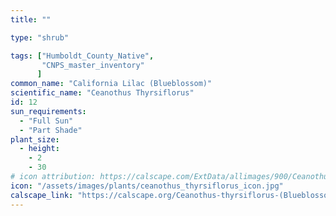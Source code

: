 ```yaml
---
title: ""

type: "shrub"

tags: ["Humboldt_County_Native",
       "CNPS_master_inventory"
      ]
common_name: "California Lilac (Blueblossom)"
scientific_name: "Ceanothus Thyrsiflorus"
id: 12
sun_requirements:
  - "Full Sun"
  - "Part Shade"
plant_size:
  - height: 
    - 2
    - 30
# icon attribution: https://calscape.com/ExtData/allimages/900/Ceanothus_thyrsiflorus_900_64.jpg
icon: "/assets/images/plants/ceanothus_thyrsiflorus_icon.jpg"
calscape_link: "https://calscape.org/Ceanothus-thyrsiflorus-(Blueblossom-Ceanothus)"
---
```


